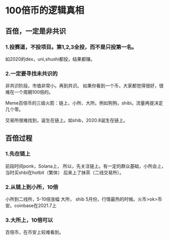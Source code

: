 # 100倍币的逻辑真相

## 百倍，一定是非共识

### 1.投赛道，不投项目。第1,2,3全投，而不是只投第一名。

如2020的dex，uni,shushi都投，结果都赚。

### 2.一定要寻找未共识的

非共识阶段，市值非常小。再到共识。
如果你看到一个币，大家都觉得很好，很难在一个周期100倍的。

Meme百倍币的三级火箭：链上、小所、大所。例如狗狗，shibi。流量再提决定几个零。

交易所很难找到，诞生在链上。如shib，2020.8诞生在链上。

## 百倍过程

### 1.先在链上

前段时间ponk，Solana上，
所以，先关注链上。有一定的群众基础，小所会上，当时买shbi在hotbit（繁体）
后来上了抹茶（二线交易所）。

### 2.从链上到小所，10倍

小所到二线所，5-10倍涨幅
大所，
shib 5月份，行情最热的时候。火币>ok>币安。coinbase在2021.7上

### 3.大所上，10倍可以

百倍币，在币安上较难看到。
